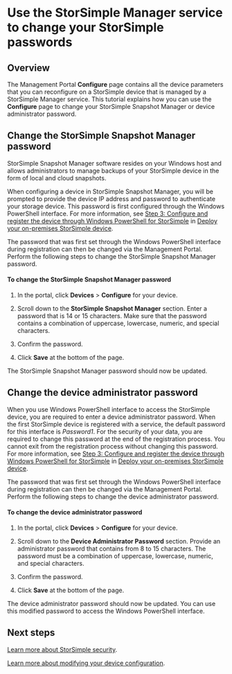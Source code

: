 <properties 
   pageTitle="Change your StorSimple passwords | Microsoft Azure" 
   description="Describes how to use the StorSimple Manager service to change your StorSimple Snapshot Manager and device administrator passwords." 
   services="storsimple" 
   documentationCenter="NA" 
   authors="SharS" 
   manager="carolz" 
   editor=""/>

<tags
   ms.service="storsimple"
   ms.devlang="NA"
   ms.topic="article"
   ms.tgt_pltfrm="NA"
   ms.workload="TBD" 
   ms.date="08/31/2015"
   ms.author="v-sharos@microsoft.com"/>

# Use the StorSimple Manager service to change your StorSimple passwords

## Overview 

The Management Portal **Configure** page contains all the device parameters that you can reconfigure on a StorSimple device that is managed by a StorSimple Manager service. This tutorial explains how you can use the **Configure** page to change your StorSimple Snapshot Manager or device administrator password.

## Change the StorSimple Snapshot Manager password

StorSimple Snapshot Manager software resides on your Windows host and allows administrators to manage backups of your StorSimple device in the form of local and cloud snapshots.

When configuring a device in StorSimple Snapshot Manager, you will be prompted to provide the device IP address and password to authenticate your storage device. This password is first configured through the Windows PowerShell interface. For more information, see [Step 3: Configure and register the device through Windows PowerShell for StorSimple](storsimple-deployment-walkthrough.md#step-3-configure-and-register-the-device-through-windows-powershell-for-storsimple) in [Deploy your on-premises StorSimple device](storsimple-deployment-walkthrough.md).

The password that was first set through the Windows PowerShell interface during registration can then be changed via the Management Portal. Perform the following steps to change the StorSimple Snapshot Manager password.

#### To change the StorSimple Snapshot Manager password

1. In the portal, click **Devices** > **Configure** for your device.

2. Scroll down to the **StorSimple Snapshot Manager** section. Enter a password that is 14 or 15 characters. Make sure that the password contains a combination of uppercase, lowercase, numeric, and special characters.

3. Confirm the password.

4. Click **Save** at the bottom of the page.

The StorSimple Snapshot Manager password should now be updated.
 
## Change the device administrator password

When you use Windows PowerShell interface to access the StorSimple device, you are required to enter a device administrator password. When the first StorSimple device is registered with a service, the default password for this interface is *Password1*. For the security of your data, you are required to change this password at the end of the registration process. You cannot exit from the registration process without changing this password. For more information, see [Step 3: Configure and register the device through Windows PowerShell for StorSimple](storsimple-deployment-walkthrough.md#step-3-configure-and-register-the-device-through-windows-powershell-for-storsimple) in [Deploy your on-premises StorSimple device](storsimple-deployment-walkthrough.md).

The password that was first set through the Windows PowerShell interface during registration can then be changed via the Management Portal. Perform the following steps to change the device administrator password.

#### To change the device administrator password

1. In the portal, click **Devices** > **Configure** for your device.

2. Scroll down to the **Device Administrator Password** section. Provide an administrator password that contains from 8 to 15 characters. The password must be a combination of uppercase, lowercase, numeric, and special characters.

3. Confirm the password.

4. Click **Save** at the bottom of the page.

The device administrator password should now be updated. You can use this modified password to access the Windows PowerShell interface.

## Next steps

[Learn more about StorSimple security](storsimple-security.md).

[Learn more about modifying your device configuration](storsimple-modify-device-config.md).